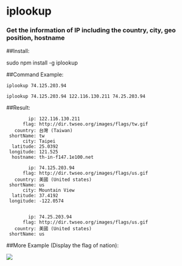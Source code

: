 iplookup
========

### Get the information of IP including the country, city, geo position, hostname

##Install:

sudo npm install -g iplookup


##Command Example:

```
iplookup 74.125.203.94

iplookup 74.125.203.94 122.116.130.211 74.25.203.94
```

##Result:

```
        ip: 122.116.130.211
      flag: http://dir.twseo.org/images/flags/tw.gif
   country: 台灣 (Taiwan)
 shortName: tw
      city: Taipei
  latitude: 25.0392
 longitude: 121.525
  hostname: th-in-f147.1e100.net

        ip: 74.125.203.94
      flag: http://dir.twseo.org/images/flags/us.gif
   country: 美國 (United states)
 shortName: us
      city: Mountain View
  latitude: 37.4192
 longitude: -122.0574


        ip: 74.25.203.94
      flag: http://dir.twseo.org/images/flags/us.gif
   country: 美國 (United states)
 shortName: us
```

##More Example (Display the flag of nation):

<img src="https://raw.githubusercontent.com/puritys/MyProgram/master/images/iplookup.png" />
